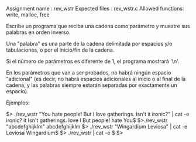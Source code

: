 Assignment name : rev_wstr
Expected files : rev_wstr.c
Allowed functions: write, malloc, free

Escribe un programa que reciba una cadena como parámetro y muestre sus palabras en
orden inverso.

Una "palabra" es una parte de la cadena delimitada por espacios y/o tabulaciones, o por el
inicio/fin de la cadena.

Si el número de parámetros es diferente de 1, el programa mostrará
'\n'.

En los parámetros que van a ser probados, no habrá ningún espacio "adicional"
(es decir, no habrá espacios adicionales al inicio o al final de la cadena, y las palabras siempre estarán separadas por exactamente un espacio).

Ejemplos:

$> ./rev_wstr "You hate people! But I love gatherings. Isn't it ironic?" | cat -e
ironic? it Isn't gatherings. love I But people! hate You$
$>./rev_wstr "abcdefghijklm"
abcdefghijklm
$> ./rev_wstr "Wingardium Leviosa" | cat -e
Leviosa Wingardium$
$> ./rev_wstr | cat -e
$
$>